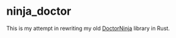 # ninja_doctor

This is my attempt in rewriting my old [DoctorNinja](https://github.com/bamorim/doctor_ninja) library in Rust.